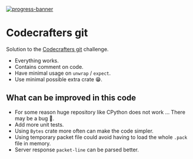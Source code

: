 [![progress-banner](https://backend.codecrafters.io/progress/git/5a99b439-0d2b-4a7a-b87d-3b6c3b9cf6d4)](https://app.codecrafters.io/users/codecrafters-bot?r=2qF)

# Codecrafters git

Solution to the [Codecrafters git](https://app.codecrafters.io/courses/git/completed) challenge.

- Everything works.
- Contains comment on code.
- Have minimal usage on `unwrap` / `expect`.
- Use minimal possible extra crate 😁.

## What can be improved in this code

- For some reason huge repository like CPython does not work ... There may be a bug 🐞.
- Add more unit tests.
- Using `Bytes` crate more often can make the code simpler.
- Using temporary packet file could avoid having to load the whole `.pack` file in memory.
- Server response `packet-line` can be parsed better.

